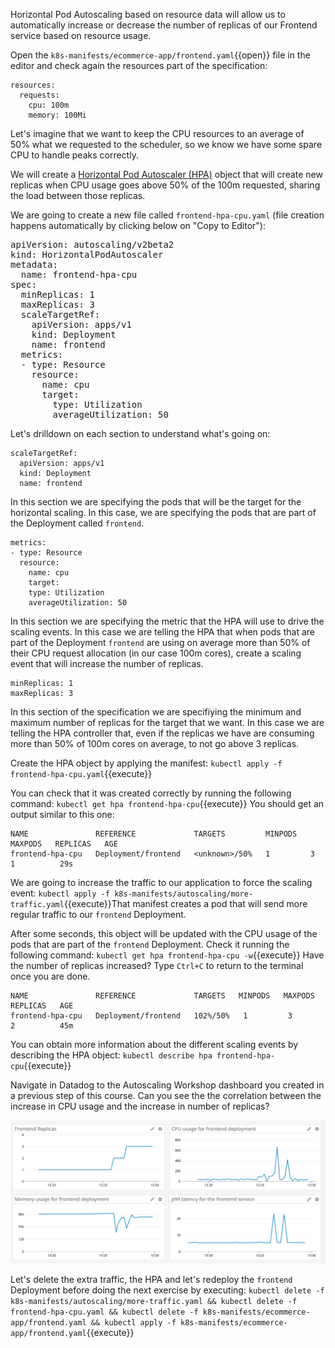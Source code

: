 Horizontal Pod Autoscaling based on resource data will allow us to automatically increase or decrease the number of replicas of our Frontend service based on resource usage.

Open the `k8s-manifests/ecommerce-app/frontend.yaml`{{open}} file in the editor and check again the resources part of the specification:

```
resources:
  requests:
    cpu: 100m
    memory: 100Mi
```

Let's imagine that we want to keep the CPU resources to an average of 50% what we requested to the scheduler, so we know we have some spare CPU to handle peaks correctly.

We will create a [Horizontal Pod Autoscaler (HPA)](https://kubernetes.io/docs/tasks/run-application/horizontal-pod-autoscale/) object that will create new replicas when CPU usage goes above 50% of the 100m requested, sharing the load between those replicas.

We are going to create a new file called `frontend-hpa-cpu.yaml` (file creation happens automatically by clicking below on "Copy to Editor"):

<pre class="file" data-filename="frontend-hpa-cpu.yaml" data-target="replace">
apiVersion: autoscaling/v2beta2
kind: HorizontalPodAutoscaler
metadata:
  name: frontend-hpa-cpu
spec:
  minReplicas: 1
  maxReplicas: 3
  scaleTargetRef:
    apiVersion: apps/v1
    kind: Deployment
    name: frontend
  metrics:
  - type: Resource
    resource:
      name: cpu
      target:
        type: Utilization
        averageUtilization: 50
</pre>

Let's drilldown on each section to understand what's going on:

```
scaleTargetRef:
  apiVersion: apps/v1
  kind: Deployment
  name: frontend
```

In this section we are specifying the pods that will be the target for the horizontal scaling. In this case, we are specifying the pods that are part of the Deployment called `frontend`.

```
metrics:
- type: Resource
  resource:
    name: cpu
    target:
    type: Utilization
    averageUtilization: 50
```

In this section we are specifying the metric that the HPA will use to drive the scaling events. In this case we are telling the HPA that when pods that are part of the Deployment `frontend` are using on average more than 50% of their CPU request allocation (in our case 100m cores), create a scaling event that will increase the number of replicas.


```
minReplicas: 1
maxReplicas: 3
```

In this section of the specification we are specifiying the minimum and maximum number of replicas for the target that we want. In this case we are telling the HPA controller that, even if the replicas we have are consuming more than 50% of 100m cores on average, to not go above 3 replicas.

Create the HPA object by applying the manifest: `kubectl apply -f frontend-hpa-cpu.yaml`{{execute}}

You can check that it was created correctly by running the following command: `kubectl get hpa frontend-hpa-cpu`{{execute}} You should get an output similar to this one:

```
NAME               REFERENCE             TARGETS         MINPODS   MAXPODS   REPLICAS   AGE
frontend-hpa-cpu   Deployment/frontend   <unknown>/50%   1         3         1          29s
```

We are going to increase the traffic to our application to force the scaling event: `kubectl apply -f k8s-manifests/autoscaling/more-traffic.yaml`{{execute}}That manifest creates a pod that will send more regular traffic to our `frontend` Deployment.

After some seconds, this object will be updated with the CPU usage of the pods that are part of the `frontend` Deployment. Check it running the following command: `kubectl get hpa frontend-hpa-cpu -w`{{execute}} Have the number of replicas increased? Type `Ctrl+C` to return to the terminal once you are done.

```
NAME               REFERENCE             TARGETS   MINPODS   MAXPODS   REPLICAS   AGE
frontend-hpa-cpu   Deployment/frontend   102%/50%   1         3         2          45m
```

You can obtain more information about the different scaling events by describing the HPA object: `kubectl describe hpa frontend-hpa-cpu`{{execute}}

Navigate in Datadog to the Autoscaling Workshop dashboard you created in a previous step of this course. Can you see the the correlation between the increase in CPU usage and the increase in number of replicas?

![Screenshot of HPA Dashboard](./assets/dashboard-hpa.png)

Let's delete the extra traffic, the HPA and let's redeploy the `frontend` Deployment before doing the next exercise by executing: `kubectl delete -f k8s-manifests/autoscaling/more-traffic.yaml && kubectl delete -f frontend-hpa-cpu.yaml && kubectl delete -f k8s-manifests/ecommerce-app/frontend.yaml && kubectl apply -f k8s-manifests/ecommerce-app/frontend.yaml`{{execute}}
